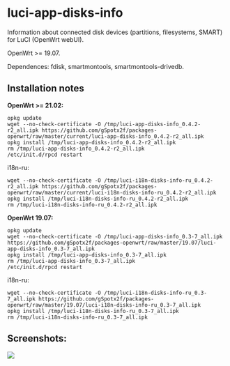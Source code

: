 # luci-app-disks-info
Information about connected disk devices (partitions, filesystems, SMART) for LuCI (OpenWrt webUI).

OpenWrt >= 19.07.

Dependences: fdisk, smartmontools, smartmontools-drivedb.

## Installation notes

**OpenWrt >= 21.02:**

    opkg update
    wget --no-check-certificate -O /tmp/luci-app-disks-info_0.4.2-r2_all.ipk https://github.com/gSpotx2f/packages-openwrt/raw/master/current/luci-app-disks-info_0.4.2-r2_all.ipk
    opkg install /tmp/luci-app-disks-info_0.4.2-r2_all.ipk
    rm /tmp/luci-app-disks-info_0.4.2-r2_all.ipk
    /etc/init.d/rpcd restart

i18n-ru:

    wget --no-check-certificate -O /tmp/luci-i18n-disks-info-ru_0.4.2-r2_all.ipk https://github.com/gSpotx2f/packages-openwrt/raw/master/current/luci-i18n-disks-info-ru_0.4.2-r2_all.ipk
    opkg install /tmp/luci-i18n-disks-info-ru_0.4.2-r2_all.ipk
    rm /tmp/luci-i18n-disks-info-ru_0.4.2-r2_all.ipk

**OpenWrt 19.07:**

    opkg update
    wget --no-check-certificate -O /tmp/luci-app-disks-info_0.3-7_all.ipk https://github.com/gSpotx2f/packages-openwrt/raw/master/19.07/luci-app-disks-info_0.3-7_all.ipk
    opkg install /tmp/luci-app-disks-info_0.3-7_all.ipk
    rm /tmp/luci-app-disks-info_0.3-7_all.ipk
    /etc/init.d/rpcd restart

i18n-ru:

    wget --no-check-certificate -O /tmp/luci-i18n-disks-info-ru_0.3-7_all.ipk https://github.com/gSpotx2f/packages-openwrt/raw/master/19.07/luci-i18n-disks-info-ru_0.3-7_all.ipk
    opkg install /tmp/luci-i18n-disks-info-ru_0.3-7_all.ipk
    rm /tmp/luci-i18n-disks-info-ru_0.3-7_all.ipk

## Screenshots:

![](https://github.com/gSpotx2f/luci-app-disks-info/blob/master/screenshots/01.jpg)
